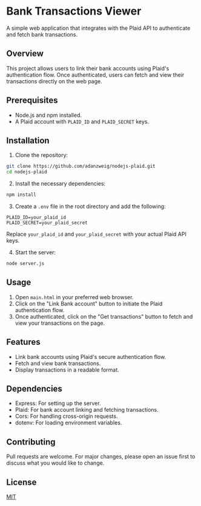 
# Bank Transactions Viewer

A simple web application that integrates with the Plaid API to authenticate and fetch bank transactions.

## Overview

This project allows users to link their bank accounts using Plaid's authentication flow. Once authenticated, users can fetch and view their transactions directly on the web page.

## Prerequisites

- Node.js and npm installed.
- A Plaid account with `PLAID_ID` and `PLAID_SECRET` keys.

## Installation

1. Clone the repository:

```bash
git clone https://github.com/adanzweig/nodejs-plaid.git
cd nodejs-plaid
```

2. Install the necessary dependencies:

```bash
npm install
```

3. Create a `.env` file in the root directory and add the following:

```env
PLAID_ID=your_plaid_id
PLAID_SECRET=your_plaid_secret
```

Replace `your_plaid_id` and `your_plaid_secret` with your actual Plaid API keys.

4. Start the server:

```bash
node server.js
```

## Usage

1. Open `main.html` in your preferred web browser.
2. Click on the "Link Bank account" button to initiate the Plaid authentication flow.
3. Once authenticated, click on the "Get transactions" button to fetch and view your transactions on the page.

## Features

- Link bank accounts using Plaid's secure authentication flow.
- Fetch and view bank transactions.
- Display transactions in a readable format.

## Dependencies

- Express: For setting up the server.
- Plaid: For bank account linking and fetching transactions.
- Cors: For handling cross-origin requests.
- dotenv: For loading environment variables.

## Contributing

Pull requests are welcome. For major changes, please open an issue first to discuss what you would like to change.

## License

[MIT](https://choosealicense.com/licenses/mit/)

